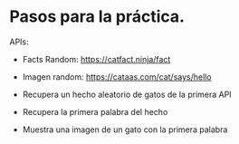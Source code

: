 # Pasos para la práctica.

APIs:
- Facts Random: https://catfact.ninja/fact
- Imagen random: https://cataas.com/cat/says/hello

- Recupera un hecho aleatorio de gatos de la primera API
- Recupera la primera palabra del hecho
- Muestra una imagen de un gato con la primera palabra
